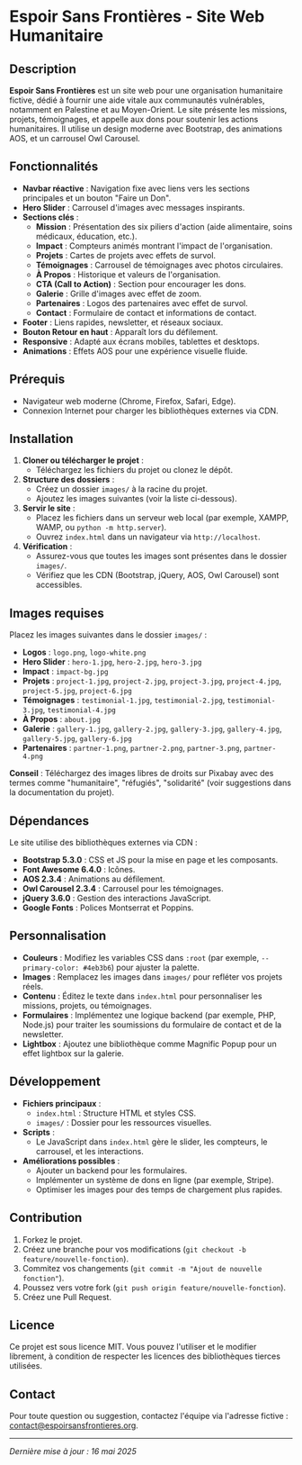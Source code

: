 # Espoir Sans Frontières - Site Web Humanitaire

## Description
**Espoir Sans Frontières** est un site web pour une organisation humanitaire fictive, dédié à fournir une aide vitale aux communautés vulnérables, notamment en Palestine et au Moyen-Orient. Le site présente les missions, projets, témoignages, et appelle aux dons pour soutenir les actions humanitaires. Il utilise un design moderne avec Bootstrap, des animations AOS, et un carrousel Owl Carousel.

## Fonctionnalités
- **Navbar réactive** : Navigation fixe avec liens vers les sections principales et un bouton "Faire un Don".
- **Hero Slider** : Carrousel d'images avec messages inspirants.
- **Sections clés** :
  - **Mission** : Présentation des six piliers d'action (aide alimentaire, soins médicaux, éducation, etc.).
  - **Impact** : Compteurs animés montrant l'impact de l'organisation.
  - **Projets** : Cartes de projets avec effets de survol.
  - **Témoignages** : Carrousel de témoignages avec photos circulaires.
  - **À Propos** : Historique et valeurs de l'organisation.
  - **CTA (Call to Action)** : Section pour encourager les dons.
  - **Galerie** : Grille d'images avec effet de zoom.
  - **Partenaires** : Logos des partenaires avec effet de survol.
  - **Contact** : Formulaire de contact et informations de contact.
- **Footer** : Liens rapides, newsletter, et réseaux sociaux.
- **Bouton Retour en haut** : Apparaît lors du défilement.
- **Responsive** : Adapté aux écrans mobiles, tablettes et desktops.
- **Animations** : Effets AOS pour une expérience visuelle fluide.

## Prérequis
- Navigateur web moderne (Chrome, Firefox, Safari, Edge).
- Connexion Internet pour charger les bibliothèques externes via CDN.

## Installation
1. **Cloner ou télécharger le projet** :
   - Téléchargez les fichiers du projet ou clonez le dépôt.
2. **Structure des dossiers** :
   - Créez un dossier `images/` à la racine du projet.
   - Ajoutez les images suivantes (voir la liste ci-dessous).
3. **Servir le site** :
   - Placez les fichiers dans un serveur web local (par exemple, XAMPP, WAMP, ou `python -m http.server`).
   - Ouvrez `index.html` dans un navigateur via `http://localhost`.
4. **Vérification** :
   - Assurez-vous que toutes les images sont présentes dans le dossier `images/`.
   - Vérifiez que les CDN (Bootstrap, jQuery, AOS, Owl Carousel) sont accessibles.

## Images requises
Placez les images suivantes dans le dossier `images/` :
- **Logos** : `logo.png`, `logo-white.png`
- **Hero Slider** : `hero-1.jpg`, `hero-2.jpg`, `hero-3.jpg`
- **Impact** : `impact-bg.jpg`
- **Projets** : `project-1.jpg`, `project-2.jpg`, `project-3.jpg`, `project-4.jpg`, `project-5.jpg`, `project-6.jpg`
- **Témoignages** : `testimonial-1.jpg`, `testimonial-2.jpg`, `testimonial-3.jpg`, `testimonial-4.jpg`
- **À Propos** : `about.jpg`
- **Galerie** : `gallery-1.jpg`, `gallery-2.jpg`, `gallery-3.jpg`, `gallery-4.jpg`, `gallery-5.jpg`, `gallery-6.jpg`
- **Partenaires** : `partner-1.png`, `partner-2.png`, `partner-3.png`, `partner-4.png`

**Conseil** : Téléchargez des images libres de droits sur Pixabay avec des termes comme "humanitaire", "réfugiés", "solidarité" (voir suggestions dans la documentation du projet).

## Dépendances
Le site utilise des bibliothèques externes via CDN :
- **Bootstrap 5.3.0** : CSS et JS pour la mise en page et les composants.
- **Font Awesome 6.4.0** : Icônes.
- **AOS 2.3.4** : Animations au défilement.
- **Owl Carousel 2.3.4** : Carrousel pour les témoignages.
- **jQuery 3.6.0** : Gestion des interactions JavaScript.
- **Google Fonts** : Polices Montserrat et Poppins.

## Personnalisation
- **Couleurs** : Modifiez les variables CSS dans `:root` (par exemple, `--primary-color: #4eb3b6`) pour ajuster la palette.
- **Images** : Remplacez les images dans `images/` pour refléter vos projets réels.
- **Contenu** : Éditez le texte dans `index.html` pour personnaliser les missions, projets, ou témoignages.
- **Formulaires** : Implémentez une logique backend (par exemple, PHP, Node.js) pour traiter les soumissions du formulaire de contact et de la newsletter.
- **Lightbox** : Ajoutez une bibliothèque comme Magnific Popup pour un effet lightbox sur la galerie.

## Développement
- **Fichiers principaux** :
  - `index.html` : Structure HTML et styles CSS.
  - `images/` : Dossier pour les ressources visuelles.
- **Scripts** :
  - Le JavaScript dans `index.html` gère le slider, les compteurs, le carrousel, et les interactions.
- **Améliorations possibles** :
  - Ajouter un backend pour les formulaires.
  - Implémenter un système de dons en ligne (par exemple, Stripe).
  - Optimiser les images pour des temps de chargement plus rapides.

## Contribution
1. Forkez le projet.
2. Créez une branche pour vos modifications (`git checkout -b feature/nouvelle-fonction`).
3. Commitez vos changements (`git commit -m "Ajout de nouvelle fonction"`).
4. Poussez vers votre fork (`git push origin feature/nouvelle-fonction`).
5. Créez une Pull Request.

## Licence
Ce projet est sous licence MIT. Vous pouvez l'utiliser et le modifier librement, à condition de respecter les licences des bibliothèques tierces utilisées.

## Contact
Pour toute question ou suggestion, contactez l'équipe via l'adresse fictive : contact@espoirsansfrontieres.org.

---

*Dernière mise à jour : 16 mai 2025*
